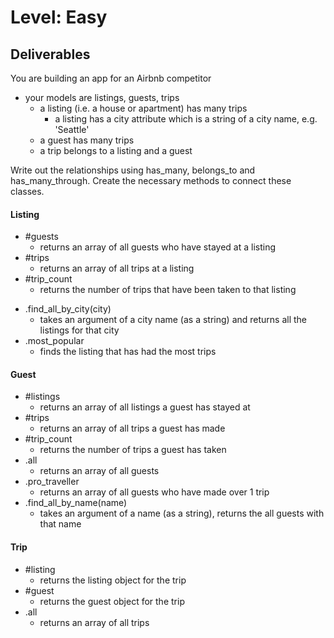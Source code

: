 # Level: Easy

## Deliverables

You are building an app for an Airbnb competitor

- your models are listings, guests, trips
  - a listing (i.e. a house or apartment) has many trips
    - a listing has a city attribute which is a string of a city name, e.g. 'Seattle'
  - a guest has many trips
  - a trip belongs to a listing and a guest

Write out the relationships using has_many, belongs_to and has_many_through.
Create the necessary methods to connect these classes.

#### Listing

- #guests
  - returns an array of all guests who have stayed at a listing
- #trips
  - returns an array of all trips at a listing
- #trip_count
  - returns the number of trips that have been taken to that listing
<!-- - .all
  - returns an array of all listings -->
- .find_all_by_city(city)
  - takes an argument of a city name (as a string) and returns all the listings for that city
- .most_popular
  - finds the listing that has had the most trips

#### Guest

- #listings
  - returns an array of all listings a guest has stayed at
- #trips
  - returns an array of all trips a guest has made
- #trip_count
  - returns the number of trips a guest has taken
- .all
  - returns an array of all guests
- .pro_traveller
  - returns an array of all guests who have made over 1 trip
- .find_all_by_name(name)
  - takes an argument of a name (as a string), returns the all guests with that name

#### Trip

- #listing
  - returns the listing object for the trip
- #guest
  - returns the guest object for the trip
- .all
  - returns an array of all trips
